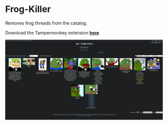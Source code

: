 # Frog-Killer
Removes frog threads from the catalog.

Download the Tampermonkey extension **[here](https://gnfos.com/frogs/FrogKiller.user.js)**

![screenshot](https://github.com/FishHeadswg/Frog-Killer/raw/master/frogkiller.png)

